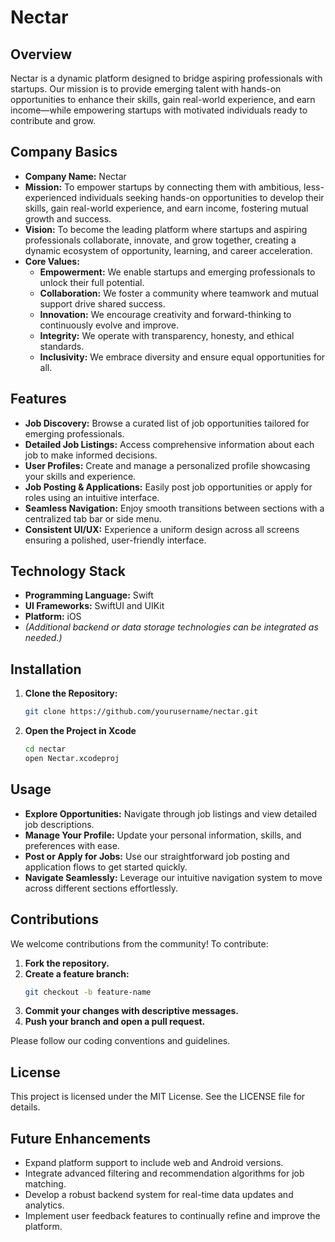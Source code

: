 # Nectar

## Overview
Nectar is a dynamic platform designed to bridge aspiring professionals with startups. Our mission is to provide emerging talent with hands-on opportunities to enhance their skills, gain real-world experience, and earn income—while empowering startups with motivated individuals ready to contribute and grow.

## Company Basics
- **Company Name:** Nectar
- **Mission:** To empower startups by connecting them with ambitious, less-experienced individuals seeking hands-on opportunities to develop their skills, gain real-world experience, and earn income, fostering mutual growth and success.
- **Vision:** To become the leading platform where startups and aspiring professionals collaborate, innovate, and grow together, creating a dynamic ecosystem of opportunity, learning, and career acceleration.
- **Core Values:**
  - **Empowerment:** We enable startups and emerging professionals to unlock their full potential.
  - **Collaboration:** We foster a community where teamwork and mutual support drive shared success.
  - **Innovation:** We encourage creativity and forward-thinking to continuously evolve and improve.
  - **Integrity:** We operate with transparency, honesty, and ethical standards.
  - **Inclusivity:** We embrace diversity and ensure equal opportunities for all.

## Features
- **Job Discovery:** Browse a curated list of job opportunities tailored for emerging professionals.
- **Detailed Job Listings:** Access comprehensive information about each job to make informed decisions.
- **User Profiles:** Create and manage a personalized profile showcasing your skills and experience.
- **Job Posting & Applications:** Easily post job opportunities or apply for roles using an intuitive interface.
- **Seamless Navigation:** Enjoy smooth transitions between sections with a centralized tab bar or side menu.
- **Consistent UI/UX:** Experience a uniform design across all screens ensuring a polished, user-friendly interface.

## Technology Stack
- **Programming Language:** Swift
- **UI Frameworks:** SwiftUI and UIKit
- **Platform:** iOS
- *(Additional backend or data storage technologies can be integrated as needed.)*

## Installation
1. **Clone the Repository:**
   ```bash
   git clone https://github.com/yourusername/nectar.git

2. **Open the Project in Xcode**
   ```bash
   cd nectar
   open Nectar.xcodeproj
   ```
## Usage
- **Explore Opportunities:** Navigate through job listings and view detailed job descriptions.
- **Manage Your Profile:** Update your personal information, skills, and preferences with ease.
- **Post or Apply for Jobs:** Use our straightforward job posting and application flows to get started quickly.
- **Navigate Seamlessly:** Leverage our intuitive navigation system to move across different sections effortlessly.

## Contributions
We welcome contributions from the community! To contribute:
1. **Fork the repository.**
2. **Create a feature branch:**
   ```bash
   git checkout -b feature-name
   ```
3. **Commit your changes with descriptive messages.**
4. **Push your branch and open a pull request.**

Please follow our coding conventions and guidelines.

## License
This project is licensed under the MIT License. See the LICENSE file for details.

## Future Enhancements
- Expand platform support to include web and Android versions.
- Integrate advanced filtering and recommendation algorithms for job matching.
- Develop a robust backend system for real-time data updates and analytics.
- Implement user feedback features to continually refine and improve the platform.
